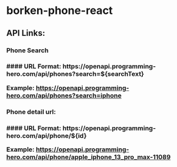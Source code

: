 # borken-phone-react
## API Links:

<h3>Phone Search<h3>
 #### 
URL Format: https://openapi.programming-hero.com/api/phones?search=${searchText}

Example: https://openapi.programming-hero.com/api/phones?search=iphone

  
  
<h3>Phone detail url:<h3>
####
 URL Format: https://openapi.programming-hero.com/api/phone/${id}

Example: https://openapi.programming-hero.com/api/phone/apple_iphone_13_pro_max-11089
    
